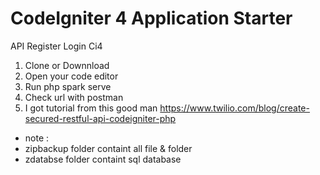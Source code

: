 # CodeIgniter 4 Application Starter

API Register Login Ci4
1. Clone or Downnload
2. Open your code editor
3. Run php spark serve
4. Check url with postman
5. I got tutorial from this good man https://www.twilio.com/blog/create-secured-restful-api-codeigniter-php
- note : 
- zipbackup folder containt all file & folder
- zdatabse folder containt sql database
